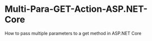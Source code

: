 # Multi-Para-GET-Action-ASP.NET-Core
How to pass multiple parameters to a get method in ASP.NET Core
